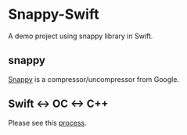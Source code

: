 # Snappy-Swift

A demo project using snappy library in Swift.

## snappy

[Snappy](https://github.com/google/snappy) is a compressor/uncompressor from Google.

## Swift <-> OC <-> C++  

Please see this [process](https://github.com/MrXsc/Snappy-Swift/blob/master/Process.md).



